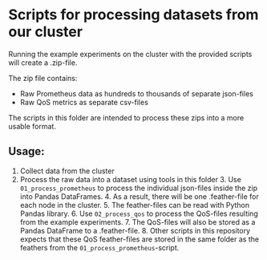 # Scripts for processing datasets from our cluster

Running the example experiments on the cluster with the provided scripts will create a .zip-file.

The zip file contains:
- Raw Prometheus data as hundreds to thousands of separate json-files
- Raw QoS metrics as separate csv-files

The scripts in this folder are intended to process these zips into a more usable format.

## Usage:

1. Collect data from the cluster
2. Process the raw data into a dataset using tools in this folder
   3. Use `01_process_prometheus` to process the individual json-files inside the zip into Pandas DataFrames.
      4. As a result, there will be one .feather-file for each node in the cluster.
      5. The feather-files can be read with Python Pandas library.
   6. Use `02_process_qos` to process the QoS-files resulting from the example experiments.
      7. The QoS-files will also be stored as a Pandas DataFrame to a .feather-file.
      8. Other scripts in this repository expects that these QoS feather-files are stored in the same folder as the
      feathers from the `01_process_prometheus`-script.

